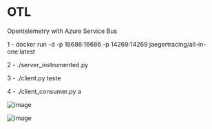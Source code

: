 # OTL
Opentelemetry with Azure Service Bus

1 - docker run -d -p 16686:16686 -p 14269:14269 jaegertracing/all-in-one:latest 

2 - ./server_instrumented.py

3 - ./client.py teste

4 - ./client_consumer.py a

![image](https://user-images.githubusercontent.com/33152877/153979188-10d26c4f-3b61-43d4-b7ff-cf086ee16283.png)

![image](https://user-images.githubusercontent.com/33152877/153979225-388d8aff-0b4d-4f48-ace2-8b2182e41efb.png)
